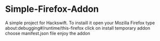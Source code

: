 # Simple-Firefox-Addon
A simple project for Hackswift.
To instaill it open your Mozilla Firefox
type about:debugging#/runtime/this-firefox
click on install temporary addon
choose manifest.json file 
enjoy the addon
